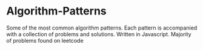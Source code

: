 # Algorithm-Patterns

Some of the most common algorithm patterns. Each pattern is accompanied with a collection of problems and solutions. Written in Javascript.
Majority of problems found on leetcode
